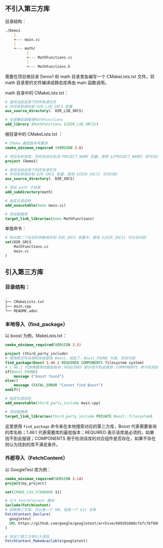 ## 不引入第三方库

目录结构：

```markdown
./Demo1
    |
    +--- main.cc
    |
    +--- math/
          |
          +--- MathFunctions.cc
          |
          +--- MathFunctions.h
```

需要在项目根目录 Demo1 和 math 目录里各编写一个 CMakeLists.txt 文件。将 math 目录里的文件编译成静态库再由 main 函数调用。

math 目录中的 CMakeLists.txt：

```cmake
# 查找当前目录下的所有源文件
# 并将名称保存到 DIR_LIB_SRCS 变量
aux_source_directory(. DIR_LIB_SRCS)

# 生成静态链接库MathFunctions
add_library (MathFunctions ${DIR_LIB_SRCS})
```

根目录中的 CMakeLists.txt ：

```cmake
# CMake 最低版本号要求
cmake_minimum_required (VERSION 2.8)

# 项目名称信息，同时会自动生成 PROJECT_NAME 变量，使用 ${PROJECT_NAME} 即可访问到 Demo1
project (Demo1)

# 查找当前目录下的所有源文件
# 并将名称保存到 DIR_SRCS 变量，使用 ${DIR_SRCS} 可访问到
aux_source_directory(. DIR_SRCS)

# 添加 math 子目录
add_subdirectory(math)

# 指定生成目标 
add_executable(Demo main.cc)

# 添加链接库
target_link_libraries(Demo MathFunctions)
```

单独命令：

```cmake
# 将从第二个往后的参数保存到 DIR_SRCS 变量中，使用 ${DIR_SRCS} 可以访问到
set(DIR_SRCS
    MathFunctions.cc
    main.cc
)
```

## 引入第三方库

### 目录结构：

```markdown
.
├── CMakeLists.txt
├── main.cpp
└── README.adoc
```

### 本地导入（find_package）

以 boost 为例，MakeLists.txt：

```cmake
cmake_minimum_required(VERSION 3.5)

project (third_party_include)
# 使用库文件系统和系统查找 Boost，找到了，Boost_FOUND 为真，否则为假
find_package(Boost 1.46.1 REQUIRED COMPONENTS filesystem system)
# 1.46.1 代表需要库的最低版本；REQUIRED 表示找不到会报错；COMPONENTS 用于检测该库的对应组件是否存在，如果不存在则认为找到的库不满足条件。
if(Boost_FOUND)
    message ("boost found")
else()
    message (FATAL_ERROR "Cannot find Boost")
endif()

# 指定生成目标
add_executable(third_party_include main.cpp)

# 添加链接库
target_link_libraries(third_party_include PRIVATE Boost::filesystem)
```

这里使用 `find_package` 命令来在本地搜索对应的第三方库，Boost 代表需要查询的库名称；1.46.1 代表需要库的最低版本；REQUIRED 表示该库是必须的，如果找不到会报错；COMPONENTS 用于检测该库的对应组件是否存在，如果不存在则认为找到的库不满足条件。

### 外部导入（FetchContent）

以 GoogleTest 库为例：

```cmake
cmake_minimum_required(VERSION 3.14)
project(my_project)

set(CMAKE_CXX_STANDARD 11)

# 引入 FetchContent 模块
include(FetchContent)
# 获取第三方库，可以是一个 URL 或者一个 Git 仓库
FetchContent_Declare(
  googletest
  URL https://github.com/google/googletest/archive/609281088cfefc76f9d0ce82e1ff6c30cc3591e5.zip
)

# 将这个第三方库引入项目
FetchContent_MakeAvailable(googletest)
```
